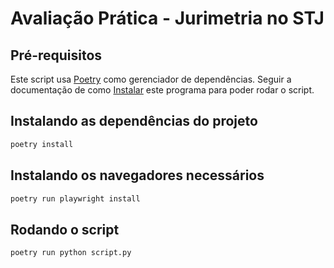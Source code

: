 # Avaliação Prática - Jurimetria no STJ

## Pré-requisitos

Este script usa [Poetry](https://python-poetry.org/) como gerenciador de dependências.
Seguir a documentação de como [Instalar](https://python-poetry.org/docs/#installation) este programa para poder rodar o script.

## Instalando as dependências do projeto

```sh
poetry install
```

## Instalando os navegadores necessários

```sh
poetry run playwright install
```

## Rodando o script

```sh
poetry run python script.py
```